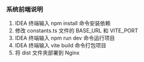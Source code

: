 ### 系统前端说明

1. IDEA 终端输入 npm install 命令安装依赖
2. 修改 constants.ts 文件的 BASE_URL 和 VITE_PORT
3. IDEA 终端输入 npm run dev 命令运行项目
4. IDEA 终端输入 vite build 命令打包项目
5. 将 dist 文件夹部署到 Nginx
